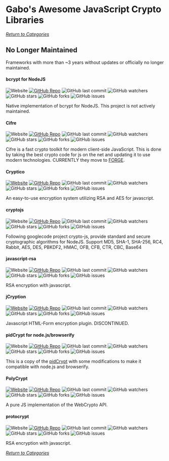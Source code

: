 # Gabo's Awesome JavaScript Crypto Libraries

[_Return to Categories_](README.md)


## No Longer Maintained

Frameworks with more than ~3 years without updates or officially no
longer maintained.


#### bcrypt for NodeJS

![Website](https://img.shields.io/badge/WebSite-Off-red.svg?style=flat-square&maxAge=5184000)
[![GitHub Repo](https://img.shields.io/badge/github-repo-brightgreen.svg?style=flat-square&maxAge=5184000)](https://github.com/shaneGirish/bcrypt-nodejs)
![GitHub last commit](https://img.shields.io/github/last-commit/shaneGirish/bcrypt-nodejs.svg?style=flat-square&maxAge=5184000)
![GitHub watchers](https://img.shields.io/github/watchers/shaneGirish/bcrypt-nodejs.svg?style=flat-square&maxAge=5184000)
![GitHub stars](https://img.shields.io/github/stars/shaneGirish/bcrypt-nodejs.svg?style=flat-square&maxAge=5184000)
![GitHub forks](https://img.shields.io/github/forks/shaneGirish/bcrypt-nodejs.svg?style=flat-square&maxAge=5184000)
![GitHub issues](https://img.shields.io/github/issues/shaneGirish/bcrypt-nodejs.svg?style=flat-square&maxAge=5184000)

Native implementation of bcrypt for NodeJS. This project is not actively
maintained.


#### Cifre

![Website](https://img.shields.io/badge/WebSite-Off-red.svg?style=flat-square&maxAge=5184000)
[![GitHub Repo](https://img.shields.io/badge/github-repo-brightgreen.svg?style=flat-square&maxAge=5184000)](https://github.com/hookflash/obsolete.cifre)
![GitHub last commit](https://img.shields.io/github/last-commit/hookflash/obsolete.cifre.svg?style=flat-square&maxAge=5184000)
![GitHub watchers](https://img.shields.io/github/watchers/hookflash/obsolete.cifre.svg?style=flat-square&maxAge=5184000)
![GitHub stars](https://img.shields.io/github/stars/hookflash/obsolete.cifre.svg?style=flat-square&maxAge=5184000)
![GitHub forks](https://img.shields.io/github/forks/hookflash/obsolete.cifre.svg?style=flat-square&maxAge=5184000)
![GitHub issues](https://img.shields.io/github/issues/hookflash/obsolete.cifre.svg?style=flat-square&maxAge=5184000)

Cifre is a fast crypto toolkit for modern client-side JavaScript. This
is done by taking the best crypto code for js on the net and updating it
to use modern technologies. CURRENTLY they move to
[FORGE](#forge---official-site).


#### Cryptico

[![Website](https://img.shields.io/badge/WebSite-On-brightgreen.svg?style=flat-square&maxAge=5184000)](http://wwwtyro.github.io/cryptico)
[![GitHub Repo](https://img.shields.io/badge/github-repo-brightgreen.svg?style=flat-square&maxAge=5184000)](https://github.com/wwwtyro/cryptico)
![GitHub last commit](https://img.shields.io/github/last-commit/wwwtyro/cryptico.svg?style=flat-square&maxAge=5184000)
![GitHub watchers](https://img.shields.io/github/watchers/wwwtyro/cryptico.svg?style=flat-square&maxAge=5184000)
![GitHub stars](https://img.shields.io/github/stars/wwwtyro/cryptico.svg?style=flat-square&maxAge=5184000)
![GitHub forks](https://img.shields.io/github/forks/wwwtyro/cryptico.svg?style=flat-square&maxAge=5184000)
![GitHub issues](https://img.shields.io/github/issues/wwwtyro/cryptico.svg?style=flat-square&maxAge=5184000)

An easy-to-use encryption system utilizing RSA and AES for javascript.


#### cryptojs

![Website](https://img.shields.io/badge/WebSite-Off-red.svg?style=flat-square&maxAge=5184000)
[![GitHub Repo](https://img.shields.io/badge/github-repo-brightgreen.svg?style=flat-square&maxAge=5184000)](https://github.com/gwjjeff/cryptojs)
![GitHub last commit](https://img.shields.io/github/last-commit/gwjjeff/cryptojs.svg?style=flat-square&maxAge=5184000)
![GitHub watchers](https://img.shields.io/github/watchers/gwjjeff/cryptojs.svg?style=flat-square&maxAge=5184000)
![GitHub stars](https://img.shields.io/github/stars/gwjjeff/cryptojs.svg?style=flat-square&maxAge=5184000)
![GitHub forks](https://img.shields.io/github/forks/gwjjeff/cryptojs.svg?style=flat-square&maxAge=5184000)
![GitHub issues](https://img.shields.io/github/issues/gwjjeff/cryptojs.svg?style=flat-square&maxAge=5184000)

Following googlecode project crypto-js, provide standard and secure
cryptographic algorithms for NodeJS. Support MD5, SHA-1, SHA-256, RC4,
Rabbit, AES, DES, PBKDF2, HMAC, OFB, CFB, CTR, CBC, Base64


#### javascript-rsa

![Website](https://img.shields.io/badge/WebSite-Off-red.svg?style=flat-square&maxAge=5184000)
[![GitHub Repo](https://img.shields.io/badge/github-repo-brightgreen.svg?style=flat-square&maxAge=5184000)](https://github.com/ziyan/javascript-rsa)
![GitHub last commit](https://img.shields.io/github/last-commit/ziyan/javascript-rsa.svg?style=flat-square&maxAge=5184000)
![GitHub watchers](https://img.shields.io/github/watchers/ziyan/javascript-rsa.svg?style=flat-square&maxAge=5184000)
![GitHub stars](https://img.shields.io/github/stars/ziyan/javascript-rsa.svg?style=flat-square&maxAge=5184000)
![GitHub forks](https://img.shields.io/github/forks/ziyan/javascript-rsa.svg?style=flat-square&maxAge=5184000)
![GitHub issues](https://img.shields.io/github/issues/ziyan/javascript-rsa.svg?style=flat-square&maxAge=5184000)

RSA encryption with javascript.


#### jCryption

[![Website](https://img.shields.io/badge/WebSite-On-brightgreen.svg?style=flat-square&maxAge=5184000)](http://www.jcryption.org)
[![GitHub Repo](https://img.shields.io/badge/github-repo-brightgreen.svg?style=flat-square&maxAge=5184000)](https://github.com/HazAT/jCryption)
![GitHub last commit](https://img.shields.io/github/last-commit/HazAT/jCryption.svg?style=flat-square&maxAge=5184000)
![GitHub watchers](https://img.shields.io/github/watchers/HazAT/jCryption.svg?style=flat-square&maxAge=5184000)
![GitHub stars](https://img.shields.io/github/stars/HazAT/jCryption.svg?style=flat-square&maxAge=5184000)
![GitHub forks](https://img.shields.io/github/forks/HazAT/jCryption.svg?style=flat-square&maxAge=5184000)
![GitHub issues](https://img.shields.io/github/issues/HazAT/jCryption.svg?style=flat-square&maxAge=5184000)

Javascript HTML-Form encryption plugin. DISCONTINUED.


#### pidCrypt for node.js/browserify

![Website](https://img.shields.io/badge/WebSite-Off-red.svg?style=flat-square&maxAge=5184000)
[![GitHub Repo](https://img.shields.io/badge/github-repo-brightgreen.svg?style=flat-square&maxAge=5184000)](https://github.com/nikvdp/pidcrypt)
![GitHub last commit](https://img.shields.io/github/last-commit/nikvdp/pidcrypt.svg?style=flat-square&maxAge=5184000)
![GitHub watchers](https://img.shields.io/github/watchers/nikvdp/pidcrypt.svg?style=flat-square&maxAge=5184000)
![GitHub stars](https://img.shields.io/github/stars/nikvdp/pidcrypt.svg?style=flat-square&maxAge=5184000)
![GitHub forks](https://img.shields.io/github/forks/nikvdp/pidcrypt.svg?style=flat-square&maxAge=5184000)
![GitHub issues](https://img.shields.io/github/issues/nikvdp/pidcrypt.svg?style=flat-square&maxAge=5184000)

This is a copy of the [pidCrypt](#pidCrypt) with some modifications to
make it compatible with node.js and browserify.


#### PolyCrypt

[![Website](https://img.shields.io/badge/WebSite-On-brightgreen.svg?style=flat-square&maxAge=5184000)](http://polycrypt.net)
[![GitHub Repo](https://img.shields.io/badge/github-repo-brightgreen.svg?style=flat-square&maxAge=5184000)](https://github.com/polycrypt/polycrypt)
![GitHub last commit](https://img.shields.io/github/last-commit/polycrypt/polycrypt.svg?style=flat-square&maxAge=5184000)
![GitHub watchers](https://img.shields.io/github/watchers/polycrypt/polycrypt.svg?style=flat-square&maxAge=5184000)
![GitHub stars](https://img.shields.io/github/stars/polycrypt/polycrypt.svg?style=flat-square&maxAge=5184000)
![GitHub forks](https://img.shields.io/github/forks/polycrypt/polycrypt.svg?style=flat-square&maxAge=5184000)
![GitHub issues](https://img.shields.io/github/issues/polycrypt/polycrypt.svg?style=flat-square&maxAge=5184000)

A pure JS implementation of the WebCrypto API.


#### protocrypt

![Website](https://img.shields.io/badge/WebSite-Off-red.svg?style=flat-square&maxAge=5184000)
[![GitHub Repo](https://img.shields.io/badge/github-repo-brightgreen.svg?style=flat-square&maxAge=5184000)](https://github.com/starpeak/protocrypt)
![GitHub last commit](https://img.shields.io/github/last-commit/starpeak/protocrypt.svg?style=flat-square&maxAge=5184000)
![GitHub watchers](https://img.shields.io/github/watchers/starpeak/protocrypt.svg?style=flat-square&maxAge=5184000)
![GitHub stars](https://img.shields.io/github/stars/starpeak/protocrypt.svg?style=flat-square&maxAge=5184000)
![GitHub forks](https://img.shields.io/github/forks/starpeak/protocrypt.svg?style=flat-square&maxAge=5184000)
![GitHub issues](https://img.shields.io/github/issues/starpeak/protocrypt.svg?style=flat-square&maxAge=5184000)

RSA encryption with javascript.



[_Return to Categories_](README.md)
